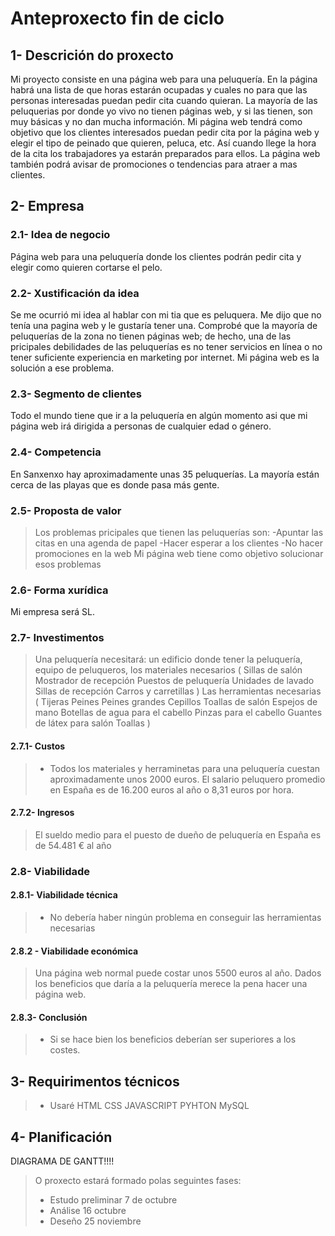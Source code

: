 # Anteproxecto fin de ciclo



## 1- Descrición do proxecto


Mi proyecto consiste en una página web para una peluquería. En la página habrá una lista de que horas estarán ocupadas y cuales no para que las personas
interesadas puedan pedir cita cuando quieran. La mayoría de las peluquerias por donde yo vivo no tienen páginas web, y si las tienen, son muy básicas
y no dan mucha información. Mi página web tendrá como objetivo que los clientes interesados puedan pedir cita por la página web y elegir el tipo
de peinado que quieren, peluca, etc. Así cuando llege la hora de la cita los trabajadores ya estarán preparados para ellos. La página web
también podrá avisar de promociones o tendencias para atraer a mas clientes.

## 2- Empresa



### 2.1- Idea de negocio


Página web para una peluquería donde los clientes podrán pedir cita y elegir como quieren cortarse el pelo.

### 2.2- Xustificación da idea


Se me ocurrió mi idea al hablar con mi tia que es peluquera. Me dijo que no tenía una pagina web y le gustaría tener una. Comprobé que la mayoría de peluquerías de la zona
no tienen páginas web; de hecho, una de las pricipales debilidades de las peluquerías es no tener servicios en línea o no tener suficiente experiencia en 
marketing por internet. Mi página web es la solución a ese problema.

### 2.3- Segmento de clientes


Todo el mundo tiene que ir a la peluquería en algún momento asi que mi página web irá dirigida a personas de cualquier edad o género.

### 2.4- Competencia


En Sanxenxo hay aproximadamente unas 35 peluquerías. La mayoría están cerca de las playas que es donde pasa más gente.

### 2.5- Proposta de valor


> Los problemas pricipales que tienen las peluquerías son: 
-Apuntar las citas en una agenda de papel
-Hacer esperar a los clientes
-No hacer promociones en la web
Mi página web tiene como objetivo solucionar esos problemas

### 2.6- Forma xurídica


Mi empresa será SL.

### 2.7- Investimentos


> Una peluquería necesitará: un edificio donde tener la peluquería, equipo de peluqueros, los materiales necesarios (
    Sillas de salón
     Mostrador de recepción
    Puestos de peluquería
    Unidades de lavado
     Sillas de recepción
    Carros y carretillas
)
Las herramientas necesarias (
    Tijeras
    Peines
    Peines grandes
    Cepillos
    Toallas de salón
    Espejos de mano
    Botellas de agua para el cabello
    Pinzas para el cabello
    Guantes de látex para salón
    Toallas
)

#### 2.7.1- Custos


> - Todos los materiales y herraminetas para una peluquería cuestan aproximadamente unos 2000 euros. El salario peluquero promedio en España es de 16.200 euros al año o 8,31 euros por hora.

#### 2.7.2- Ingresos


> El sueldo medio para el puesto de dueño de peluquería en España es de 54.481 € al año

### 2.8- Viabilidade

#### 2.8.1- Viabilidade técnica


> - No debería haber ningún problema en conseguir las herramientas necesarias

#### 2.8.2 - Viabilidade económica


> Una página web normal puede costar unos 5500 euros al año. Dados los beneficios que daría a la peluquería merece la pena hacer una página web.

#### 2.8.3- Conclusión


> - Si se hace bien los beneficios deberían ser superiores a los costes.

## 3- Requirimentos técnicos

> - Usaré HTML CSS JAVASCRIPT PYHTON MySQL

## 4- Planificación
DIAGRAMA DE GANTT!!!!

> O proxecto estará formado polas seguintes fases:
>
> - Estudo preliminar 7 de octubre
> - Análise 16 octubre
> - Deseño 25 noviembre

